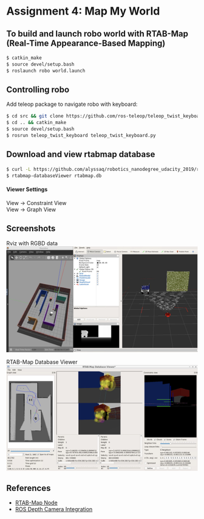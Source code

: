 # Assignment 4: Map My World

## To build and launch robo world with RTAB-Map (Real-Time Appearance-Based Mapping)
```sh
$ catkin_make
$ source devel/setup.bash
$ roslaunch robo world.launch
```

## Controlling robo
Add teleop package to navigate robo with keyboard:
```sh
$ cd src && git clone https://github.com/ros-teleop/teleop_twist_keyboard
$ cd .. && catkin_make
$ source devel/setup.bash
$ rosrun teleop_twist_keyboard teleop_twist_keyboard.py
```

## Download and view rtabmap database
```sh
$ curl -L https://github.com/alyssaq/robotics_nanodegree_udacity_2019/raw/rtabmap/rtabmap.db > rtabmap.db
$ rtabmap-databaseViewer rtabmap.db
```
#### Viewer Settings
View -> Constraint View   
View -> Graph View

## Screenshots
Rviz with RGBD data
![Rviz with RGBD data](images/rviz.jpg)

RTAB-Map Database Viewer
![RTAB-Map Database Viewer](images/RTAB-map_db_viewer.jpg)

## References 
* [RTAB-Map Node](http://wiki.ros.org/rtabmap_ros#Tutorials)
* [ROS Depth Camera Integration](http://gazebosim.org/tutorials?tut=ros_depth_camera&cat=connect_ros)
